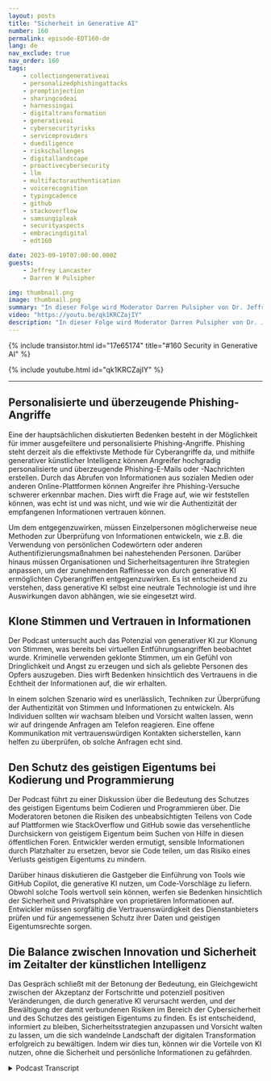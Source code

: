 ```yaml
---
layout: posts
title: "Sicherheit in Generative AI"
number: 160
permalink: episode-EDT160-de
lang: de
nav_exclude: true
nav_order: 160
tags:
    - collectiongenerativeai
    - personalizedphishingattacks
    - promptinjection
    - sharingcodeai
    - harnessingai
    - digitaltransformation
    - generativeai
    - cybersecurityrisks
    - serviceproviders
    - duediligence
    - riskschallenges
    - digitallandscape
    - proactivecybersecurity
    - llm
    - multifactorauthentication
    - voicerecognition
    - typingcadence
    - github
    - stackoverflow
    - samsungipleak
    - securityaspects
    - embracingdigital
    - edt160

date: 2023-09-19T07:00:00.000Z
guests:
    - Jeffrey Lancaster
    - Darren W Pulsipher

img: thumbnail.png
image: thumbnail.png
summary: "In dieser Folge wird Moderator Darren Pulsipher von Dr. Jeffrey Lancaster begleitet, um in die Schnittstelle zwischen generativer KI und Sicherheit einzutauchen. Das Gespräch geht ausführlich auf die potenziellen Risiken und Herausforderungen ein, die mit der Verwendung generativer KI für böswillige Aktivitäten, insbesondere im Bereich der Cybersicherheit, verbunden sind."
video: "https://youtu.be/qk1KRCZajIY"
description: "In dieser Folge wird Moderator Darren Pulsipher von Dr. Jeffrey Lancaster begleitet, um in die Schnittstelle zwischen generativer KI und Sicherheit einzutauchen. Das Gespräch geht ausführlich auf die potenziellen Risiken und Herausforderungen ein, die mit der Verwendung generativer KI für böswillige Aktivitäten, insbesondere im Bereich der Cybersicherheit, verbunden sind."
---
```


<div>
{% include transistor.html id="17e65174" title="#160 Security in Generative AI" %}

{% include youtube.html id="qk1KRCZajIY" %}
</div>

---

## Personalisierte und überzeugende Phishing-Angriffe

Eine der hauptsächlichen diskutierten Bedenken besteht in der Möglichkeit für immer ausgefeiltere und personalisierte Phishing-Angriffe. Phishing steht derzeit als die effektivste Methode für Cyberangriffe da, und mithilfe generativer künstlicher Intelligenz können Angreifer hochgradig personalisierte und überzeugende Phishing-E-Mails oder -Nachrichten erstellen. Durch das Abrufen von Informationen aus sozialen Medien oder anderen Online-Plattformen können Angreifer ihre Phishing-Versuche schwerer erkennbar machen. Dies wirft die Frage auf, wie wir feststellen können, was echt ist und was nicht, und wie wir die Authentizität der empfangenen Informationen vertrauen können.

Um dem entgegenzuwirken, müssen Einzelpersonen möglicherweise neue Methoden zur Überprüfung von Informationen entwickeln, wie z.B. die Verwendung von persönlichen Codewörtern oder anderen Authentifizierungsmaßnahmen bei nahestehenden Personen. Darüber hinaus müssen Organisationen und Sicherheitsagenturen ihre Strategien anpassen, um der zunehmenden Raffinesse von durch generative KI ermöglichten Cyberangriffen entgegenzuwirken. Es ist entscheidend zu verstehen, dass generative KI selbst eine neutrale Technologie ist und ihre Auswirkungen davon abhängen, wie sie eingesetzt wird.

## Klone Stimmen und Vertrauen in Informationen

Der Podcast untersucht auch das Potenzial von generativer KI zur Klonung von Stimmen, was bereits bei virtuellen Entführungsangriffen beobachtet wurde. Kriminelle verwenden geklonte Stimmen, um ein Gefühl von Dringlichkeit und Angst zu erzeugen und sich als geliebte Personen des Opfers auszugeben. Dies wirft Bedenken hinsichtlich des Vertrauens in die Echtheit der Informationen auf, die wir erhalten.

In einem solchen Szenario wird es unerlässlich, Techniken zur Überprüfung der Authentizität von Stimmen und Informationen zu entwickeln. Als Individuen sollten wir wachsam bleiben und Vorsicht walten lassen, wenn wir auf dringende Anfragen am Telefon reagieren. Eine offene Kommunikation mit vertrauenswürdigen Kontakten sicherstellen, kann helfen zu überprüfen, ob solche Anfragen echt sind.

## Den Schutz des geistigen Eigentums bei Kodierung und Programmierung

Der Podcast führt zu einer Diskussion über die Bedeutung des Schutzes des geistigen Eigentums beim Codieren und Programmieren über. Die Moderatoren betonen die Risiken des unbeabsichtigten Teilens von Code auf Plattformen wie StackOverflow und GitHub sowie das versehentliche Durchsickern von geistigem Eigentum beim Suchen von Hilfe in diesen öffentlichen Foren. Entwickler werden ermutigt, sensible Informationen durch Platzhalter zu ersetzen, bevor sie Code teilen, um das Risiko eines Verlusts geistigen Eigentums zu mindern.

Darüber hinaus diskutieren die Gastgeber die Einführung von Tools wie GitHub Copilot, die generative KI nutzen, um Code-Vorschläge zu liefern. Obwohl solche Tools wertvoll sein können, werfen sie Bedenken hinsichtlich der Sicherheit und Privatsphäre von proprietären Informationen auf. Entwickler müssen sorgfältig die Vertrauenswürdigkeit des Dienstanbieters prüfen und für angemessenen Schutz ihrer Daten und geistigen Eigentumsrechte sorgen.

## Die Balance zwischen Innovation und Sicherheit im Zeitalter der künstlichen Intelligenz

Das Gespräch schließt mit der Betonung der Bedeutung, ein Gleichgewicht zwischen der Akzeptanz der Fortschritte und potenziell positiven Veränderungen, die durch generative KI verursacht werden, und der Bewältigung der damit verbundenen Risiken im Bereich der Cybersicherheit und des Schutzes des geistigen Eigentums zu finden. Es ist entscheidend, informiert zu bleiben, Sicherheitsstrategien anzupassen und Vorsicht walten zu lassen, um die sich wandelnde Landschaft der digitalen Transformation erfolgreich zu bewältigen. Indem wir dies tun, können wir die Vorteile von KI nutzen, ohne die Sicherheit und persönliche Informationen zu gefährden.



<details>
<summary> Podcast Transcript </summary>

<p></p>

</details>
